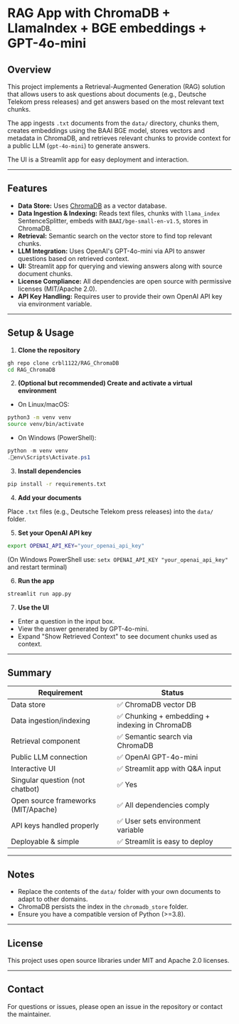 # RAG App with ChromaDB + LlamaIndex + BGE embeddings + GPT-4o-mini

## Overview

This project implements a Retrieval-Augmented Generation (RAG) solution that allows users to ask questions about documents (e.g., Deutsche Telekom press releases) and get answers based on the most relevant text chunks.

The app ingests `.txt` documents from the `data/` directory, chunks them, creates embeddings using the BAAI BGE model, stores vectors and metadata in ChromaDB, and retrieves relevant chunks to provide context for a public LLM (`gpt-4o-mini`) to generate answers.

The UI is a Streamlit app for easy deployment and interaction.

---

## Features

- **Data Store:** Uses [ChromaDB](https://github.com/chroma-core/chroma) as a vector database.
- **Data Ingestion & Indexing:** Reads text files, chunks with `llama_index` SentenceSplitter, embeds with `BAAI/bge-small-en-v1.5`, stores in ChromaDB.
- **Retrieval:** Semantic search on the vector store to find top relevant chunks.
- **LLM Integration:** Uses OpenAI's GPT-4o-mini via API to answer questions based on retrieved context.
- **UI:** Streamlit app for querying and viewing answers along with source document chunks.
- **License Compliance:** All dependencies are open source with permissive licenses (MIT/Apache 2.0).
- **API Key Handling:** Requires user to provide their own OpenAI API key via environment variable.

---

## Setup & Usage

1. **Clone the repository**

```bash
gh repo clone crbl1122/RAG_ChromaDB
cd RAG_ChromaDB
```

2. **(Optional but recommended) Create and activate a virtual environment**

- On Linux/macOS:

```bash
python3 -m venv venv
source venv/bin/activate
```

- On Windows (PowerShell):

```powershell
python -m venv venv
.env\Scripts\Activate.ps1
```

3. **Install dependencies**

```bash
pip install -r requirements.txt
```

4. **Add your documents**

Place `.txt` files (e.g., Deutsche Telekom press releases) into the `data/` folder.

5. **Set your OpenAI API key**

```bash
export OPENAI_API_KEY="your_openai_api_key"
```

(On Windows PowerShell use: `setx OPENAI_API_KEY "your_openai_api_key"` and restart terminal)

6. **Run the app**

```bash
streamlit run app.py
```

7. **Use the UI**

- Enter a question in the input box.
- View the answer generated by GPT-4o-mini.
- Expand "Show Retrieved Context" to see document chunks used as context.

---

## Summary

| Requirement                      | Status               |
|---------------------------------|----------------------|
| Data store                      | ✅ ChromaDB vector DB |
| Data ingestion/indexing         | ✅ Chunking + embedding + indexing in ChromaDB |
| Retrieval component             | ✅ Semantic search via ChromaDB |
| Public LLM connection           | ✅ OpenAI GPT-4o-mini |
| Interactive UI                  | ✅ Streamlit app with Q&A input |
| Singular question (not chatbot) | ✅ Yes                |
| Open source frameworks (MIT/Apache) | ✅ All dependencies comply |
| API keys handled properly       | ✅ User sets environment variable |
| Deployable & simple             | ✅ Streamlit is easy to deploy |

---

## Notes

- Replace the contents of the `data/` folder with your own documents to adapt to other domains.
- ChromaDB persists the index in the `chromadb_store` folder.
- Ensure you have a compatible version of Python (>=3.8).

---

## License

This project uses open source libraries under MIT and Apache 2.0 licenses.

---

## Contact

For questions or issues, please open an issue in the repository or contact the maintainer.

